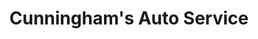 ---
title: "Cunningham's Auto Service"
url: /los-gatos/cunninghams-auto-service/
shop: car repair
---